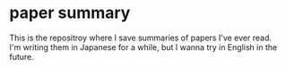# paper summary

This is the repositroy where I save summaries of papers I've ever read.<br>
I'm writing them in Japanese for a while, but I wanna try in English in the future.

